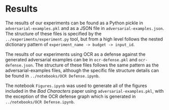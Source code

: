 # Results

The results of our experiments can be found as a Python pickle in `adversarial-examples.pkl` and as a JSON file in `adversarial-examples.json`. The structure of these files is specified by the `../experiments/experiment.py` tool, but from a high level follows the nested dictionary pattern of `experiment_name -> budget -> input_id`.

The results of our experiments using OCR as a defense against the generated adversarial examples can be in `ocr-defense.pkl` and `ocr-defense.json`. The structure of these files follows the same pattern as the adversarial-examples files, although the specific file structure details can be found in `../notebooks/OCR Defense.ipynb`.

The notebook `Figures.ipynb` was used to generate all of the figures included in the *Bad Characters* paper using `adversarial-examples.pkl`, with the exception of the OCR defense graph which is generated in `../notebooks/OCR Defense.ipynb`.
